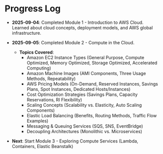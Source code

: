 # Progress Log

- **2025-09-04**: Completed Module 1 - Introduction to AWS Cloud. Learned about cloud concepts, deployment models, and AWS global infrastructure.

- **2025-09-05**: Completed Module 2 - Compute in the Cloud. 
  - **Topics Covered**: 
    - Amazon EC2 Instance Types (General Purpose, Compute Optimized, Memory Optimized, Storage Optimized, Accelerated Computing)
    - Amazon Machine Images (AMI Components, Three Usage Methods, Repeatability)
    - AWS Pricing Models (On-Demand, Reserved Instances, Savings Plans, Spot Instances, Dedicated Hosts/Instances)
    - Cost Optimization Strategies (Savings Plans, Capacity Reservations, RI Flexibility)
    - Scaling Concepts (Scalability vs. Elasticity, Auto Scaling Components)
    - Elastic Load Balancing (Benefits, Routing Methods, Traffic Flow Examples)
    - Messaging & Queuing Services (SQS, SNS, EventBridge)
    - Decoupling Architectures (Monolithic vs. Microservices)

- **Next**: Start Module 3 - Exploring Compute Services (Lambda, Containers, Elastic Beanstalk)

